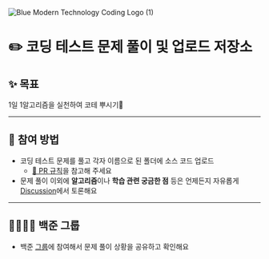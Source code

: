 ![Blue Modern Technology Coding Logo (1)](https://user-images.githubusercontent.com/70932170/203030163-57c0cb4b-9e94-44c1-a290-d2979a99158d.png)

# ✏️ 코딩 테스트 문제 풀이 및 업로드 저장소

## ✨ 목표

1일 1알고리즘을 실천하여 코테 뿌시기👊

---

## 📌 참여 방법

- 코딩 테스트 문제를 풀고 각자 이름으로 된 폴더에 소스 코드 업로드
  - [🧲 PR 규칙](https://github.com/Coding-Test-Study-Group/Coding-Test-Study/blob/main/docs/%F0%9F%A7%B2%20PR%20%26%20Commit%20Rules.md)을 참고해 주세요
- 문제 풀이 이외에 **알고리즘**이나 **학습 관련 궁금한 점** 등은 언제든지 자유롭게 [Discussion](https://github.com/Coding-Test-Study-Group/Coding-Test-Study/discussions)에서 토론해요

---

## 👨‍👩‍👧‍👦 백준 그룹

- 백준 [그룹](https://www.acmicpc.net/group/16140)에 참여해서 문제 풀이 상황을 공유하고 확인해요
